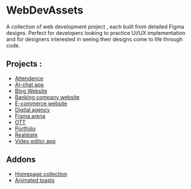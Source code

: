 # WebDevAssets
A collection of web development project , each built from detailed Figma designs. Perfect for developers looking to practice UI/UX implementation and for designers interested in seeing their designs come to life through code.

## Projects :
- [Attendence](https://www.figma.com/community/file/1115365433408619440)
- [AI-chat app](https://www.figma.com/community/file/1392823164800309153/botbuzz-ai-chat-app)
- [Blog Website](https://www.figma.com/community/file/1319753406624336081)
- [Banking company website](https://www.figma.com/community/file/1298887728670431393)
- [E-commerce website](https://www.figma.com/design/6WiWP6T2Rr1qzSZ2ucnOth/E-commerce-Website-Template-(Freebie)-(Community))
- [Digital agency](https://www.figma.com/community/file/1305400086109606332)
- [Figma arena](https://www.figma.com/community/file/1205710290539464575)
- [OTT](https://www.figma.com/community/file/1294589591426976269)
- [Portfolio](https://www.figma.com/community/file/1100794861710979147)
- [Realstate](https://www.figma.com/community/file/1314076616839640516)
- [Video editor app](https://www.figma.com/community/file/1218072969009830831)

## Addons
- [Homepage collection](https://www.figma.com/community/file/1367670334751609522)
- [Animated toasts](https://www.figma.com/community/file/1276793899870578167)
